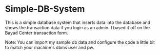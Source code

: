 # Simple-DB-System
This is a simple database system that inserts data into the database and shows the transaction data if you login as an admin. I based it off on the Bayad Center transaction form. 

Note: You can import my sample db data and configure the code a little bit to match your machine's dbms user and pw.
